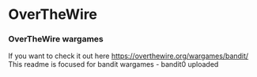 # OverTheWire
### OverTheWire wargames 
If you want to check it out here
https://overthewire.org/wargames/bandit/  
This readme is focused for bandit wargames 
    - bandit0 uploaded 
